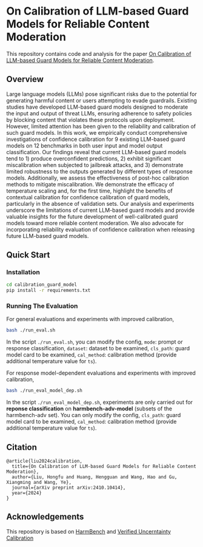 # On Calibration of LLM-based Guard Models for Reliable Content Moderation

This repository contains code and analysis for the paper [On Calibration of LLM-based Guard Models for Reliable Content Moderation](https://arxiv.org/abs/2410.10414).

## Overview

Large language models (LLMs) pose significant risks due to the potential for generating harmful content or users attempting to evade guardrails. Existing studies have developed LLM-based guard models designed to moderate the input and output of threat LLMs, ensuring adherence to safety policies by blocking content that violates these protocols upon deployment. However, limited attention has been given to the reliability and calibration of such guard models. In this work, we empirically conduct comprehensive investigations of confidence calibration for 9 existing LLM-based guard models on 12 benchmarks in both user input and model output classification. Our findings reveal that current LLM-based guard models tend to 1) produce overconfident predictions, 2) exhibit significant miscalibration when subjected to jailbreak attacks, and 3) demonstrate limited robustness to the outputs generated by different types of response models. Additionally, we assess the effectiveness of post-hoc calibration methods to mitigate miscalibration. We demonstrate the efficacy of temperature scaling and, for the first time, highlight the benefits of contextual calibration for confidence calibration of guard models, particularly in the absence of validation sets. Our analysis and experiments underscore the limitations of current LLM-based guard models and provide valuable insights for the future development of well-calibrated guard models toward more reliable content moderation. We also advocate for incorporating reliability evaluation of confidence calibration when releasing future LLM-based guard models.

## Quick Start


### Installation

```bash
cd calibration_guard_model
pip install -r requirements.txt
```

### Running The Evaluation 
For general evaluations and experiments with improved calibration, 

```bash
bash ./run_eval.sh
```

In the script `./run_eval.sh`, you can modify the config, `mode`: prompt or response classification, `dataset`: dataset to be examined, `cls_path`: guard model card to be examined, `cal_method`: calibration method (provide additional temperature value for `ts`). 

For response model-dependent evaluations and experiments with improved calibration, 

```bash
bash ./run_eval_model_dep.sh
```

In the script `./run_eval_model_dep.sh`, experiments are only carried out for **reponse classification** on **harmbench-adv-model** (subsets of the harmbench-adv set). You can only modify the config, `cls_path`: guard model card to be examined, `cal_method`: calibration method (provide additional temperature value for `ts`). 


## Citation

```
@article{liu2024calibration,
  title={On Calibration of LLM-based Guard Models for Reliable Content Moderation},
  author={Liu, Hongfu and Huang, Hengguan and Wang, Hao and Gu, Xiangming and Wang, Ye},
  journal={arXiv preprint arXiv:2410.10414},
  year={2024}
}
```

## Acknowledgements 

This repository is based on [HarmBench](https://github.com/centerforaisafety/HarmBench) and [Verified Uncerntainty Calibration](https://github.com/p-lambda/verified_calibration)
